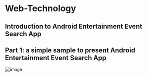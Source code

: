 # Web-Technology

## Introduction to Android Entertainment Event Search App

## Part 1: a simple sample to present Android Entertainment Event Search App

![image]()
